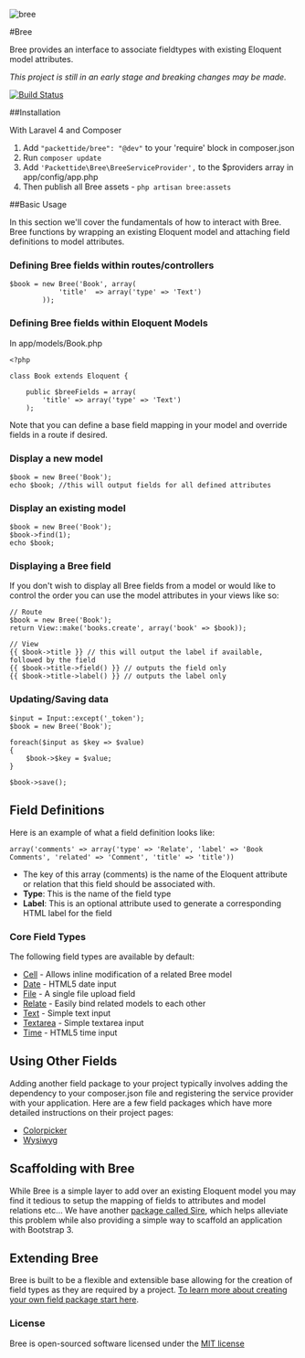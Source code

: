 
![bree](https://f.cloud.github.com/assets/563996/1727115/df8b5ae0-6299-11e3-8728-a61970b58113.png)

#Bree

Bree provides an interface to associate fieldtypes with existing Eloquent model attributes.

*This project is still in an early stage and breaking changes may be made.*

[![Build Status](https://travis-ci.org/packettide/bree.png?branch=master)](https://travis-ci.org/packettide/bree)


##Installation

With Laravel 4 and Composer

1. Add `"packettide/bree": "@dev"` to your 'require' block in composer.json
2. Run `composer update`
3. Add `'Packettide\Bree\BreeServiceProvider',` to the $providers array in app/config/app.php
4. Then publish all Bree assets - `php artisan bree:assets`


##Basic Usage

In this section we'll cover the fundamentals of how to interact with Bree.
Bree functions by wrapping an existing Eloquent model and attaching field definitions to model attributes.

### Defining Bree fields within routes/controllers

    $book = new Bree('Book', array(
				'title'  => array('type' => 'Text')
			));


### Defining Bree fields within Eloquent Models

In app/models/Book.php

	<?php

	class Book extends Eloquent {

		public $breeFields = array(
			'title' => array('type' => 'Text')
		);

Note that you can define a base field mapping in your model and override fields in a route if desired.

### Display a new model

	$book = new Bree('Book');
	echo $book; //this will output fields for all defined attributes

### Display an existing model

	$book = new Bree('Book');
	$book->find(1);
	echo $book;

### Displaying a Bree field

If you don't wish to display all Bree fields from a model or would like to control the order you can use the model attributes in your views like so:

	// Route
	$book = new Bree('Book');
	return View::make('books.create', array('book' => $book));

	// View
	{{ $book->title }} // this will output the label if available, followed by the field
	{{ $book->title->field() }} // outputs the field only
	{{ $book->title->label() }} // outputs the label only


### Updating/Saving data

	$input = Input::except('_token');
	$book = new Bree('Book');

	foreach($input as $key => $value)
	{
		$book->$key = $value;
	}

	$book->save();



## Field Definitions

Here is an example of what a field definition looks like:

	array('comments' => array('type' => 'Relate', 'label' => 'Book Comments', 'related' => 'Comment', 'title' => 'title'))

* The key of this array (comments) is the name of the Eloquent attribute or relation that this field should be associated with.
* **Type**: This is the name of the field type
* **Label**: This is an optional attribute used to generate a corresponding HTML label for the field


### Core Field Types

The following field types are available by default:

* [Cell](docs/field-cell.md) - Allows inline modification of a related Bree model
* [Date](docs/field-date.md) - HTML5 date input
* [File](docs/field-file.md) - A single file upload field
* [Relate](docs/field-relate.md) - Easily bind related models to each other
* [Text](docs/field-text.md) - Simple text input
* [Textarea](docs/field-textarea.md) - Simple textarea input
* [Time](docs/field-time.md) - HTML5 time input


## Using Other Fields

Adding another field package to your project typically involves adding the dependency to your composer.json file and registering the service provider with your application.  Here are a few field packages which have more detailed instructions on their project pages:

* [Colorpicker](https://github.com/packettide/bree-colorpicker)
* [Wysiwyg](https://github.com/packettide/bree-wysiwyg)

## Scaffolding with Bree

While Bree is a simple layer to add over an existing Eloquent model you may find it tedious to setup the mapping of fields to attributes and model relations etc…  We have another [package called Sire](https://github.com/packettide/sire), which helps alleviate this problem while also providing a simple way to scaffold an application with Bootstrap 3.

## Extending Bree

Bree is built to be a flexible and extensible base allowing for the creation of field types as they are required by a project.  [To learn more about creating your own field package start here](docs/extend.md).


### License

Bree is open-sourced software licensed under the [MIT license](http://opensource.org/licenses/MIT)